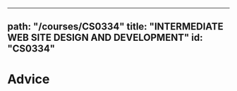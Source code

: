 
---
path: "/courses/CS0334"
title: "INTERMEDIATE WEB SITE DESIGN AND DEVELOPMENT"
id: "CS0334"
---

# Advice
